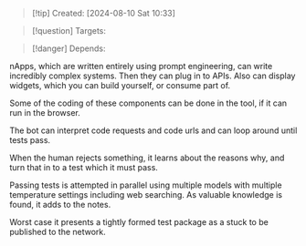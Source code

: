 
>[!tip] Created: [2024-08-10 Sat 10:33]

>[!question] Targets: 

>[!danger] Depends: 

nApps, which are written entirely using prompt engineering, can write incredibly complex systems.
Then they can plug in to APIs.
Also can display widgets, which you can build yourself, or consume part of.

Some of the coding of these components can be done in the tool, if it can run in the browser.

The bot can interpret code requests and code urls and can loop around until tests pass.

When the human rejects something, it learns about the reasons why, and turn that in to a test which it must pass.

Passing tests is attempted in parallel using multiple models with multiple temperature settings including web searching.
As valuable knowledge is found, it adds to the notes.

Worst case it presents a tightly formed test package as a stuck to be published to the network.